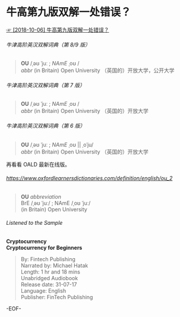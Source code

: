 # 牛高第九版双解一处错误？  
[☞ [2018-10-06] 牛高第九版双解一处错误？ ](https://mp.weixin.qq.com/s/Gxl0u8tat4muzJ9T_F93OQ)    
  
###### 牛津高阶英汉双解词典（第 8/9 版）  
>**OU** /ˌəʊ ˈjuː ; *NAmE* ˌoʊ /  
*abbr* (in Britain) Open University （英国的）开放大学，公开大学  
  
  
###### 牛津高阶英汉双解词典（第 7 版）  
>**OU** /ˌəʊ ˈjuː ; *NAmE* ˌoʊ /  
*abbr* (in Britain) Open University （英国的）开放大学  
  
  
###### 牛津高阶英汉双解词典（第 6 版）  
>**OU** /ˌəʊ ˈjuː ; *NAmE* ˌoʊ || ˌoˈju/  
*abbr* (in Britain) Open University （英国的）开放大学  
  
  
再看看 OALD 最新在线版。  
  
###### https://www.oxfordlearnersdictionaries.com/definition/english/ou_2  
>**OU** *abbreviation*  
BrE /ˌəʊ ˈjuː/ ; NAmE /ˌoʊ ˈjuː/  
(in Britain) Open University  
  
###### Listened to the Sample  
**Cryptocurrency  
Cryptocurrency for Beginners**  
>By: Fintech Publishing  
Narrated by: Michael Hatak  
Length: 1 hr and 18 mins  
Unabridged Audiobook  
Release date: 31-07-17  
Language: English  
Publisher: FinTech Publishing  
  
  
-EOF-  
